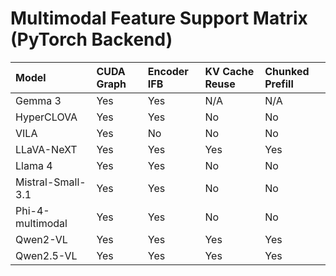 # Multimodal Feature Support Matrix (PyTorch Backend)

| Model              | CUDA Graph | Encoder IFB         | KV Cache Reuse | Chunked Prefill |
| :----------------- | :--------- | :------------------ | :------------- | :-------------- |
| Gemma 3            | Yes        | Yes                 | N/A            | N/A             |
| HyperCLOVA         | Yes        | Yes                 | No             | No              |
| VILA               | Yes        | No                  | No             | No              |
| LLaVA-NeXT         | Yes        | Yes                 | Yes            | Yes             |
| Llama 4            | Yes        | Yes                 | No             | No              |
| Mistral-Small-3.1  | Yes        | Yes                 | No             | No              |
| Phi-4-multimodal   | Yes        | Yes                 | No             | No              |
| Qwen2-VL           | Yes        | Yes                 | Yes            | Yes             |
| Qwen2.5-VL         | Yes        | Yes                 | Yes            | Yes             |
